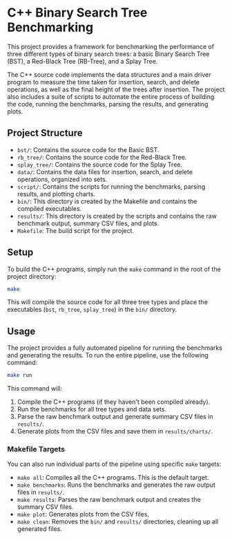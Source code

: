 # C++ Binary Search Tree Benchmarking

This project provides a framework for benchmarking the performance of three different types of binary search trees: a basic Binary Search Tree (BST), a Red-Black Tree (RB-Tree), and a Splay Tree.

The C++ source code implements the data structures and a main driver program to measure the time taken for insertion, search, and delete operations, as well as the final height of the trees after insertion. The project also includes a suite of scripts to automate the entire process of building the code, running the benchmarks, parsing the results, and generating plots.

## Project Structure

- `bst/`: Contains the source code for the Basic BST.
- `rb_tree/`: Contains the source code for the Red-Black Tree.
- `splay_tree/`: Contains the source code for the Splay Tree.
- `data/`: Contains the data files for insertion, search, and delete operations, organized into sets.
- `script/`: Contains the scripts for running the benchmarks, parsing results, and plotting charts.
- `bin/`: This directory is created by the Makefile and contains the compiled executables.
- `results/`: This directory is created by the scripts and contains the raw benchmark output, summary CSV files, and plots.
- `Makefile`: The build script for the project.

## Setup

To build the C++ programs, simply run the `make` command in the root of the project directory:

```bash
make
```

This will compile the source code for all three tree types and place the executables (`bst`, `rb_tree`, `splay_tree`) in the `bin/` directory.

## Usage

The project provides a fully automated pipeline for running the benchmarks and generating the results. To run the entire pipeline, use the following command:

```bash
make run
```

This command will:

1.  Compile the C++ programs (if they haven't been compiled already).
2.  Run the benchmarks for all tree types and data sets.
3.  Parse the raw benchmark output and generate summary CSV files in `results/`.
4.  Generate plots from the CSV files and save them in `results/charts/`.

### Makefile Targets

You can also run individual parts of the pipeline using specific `make` targets:

- `make all`: Compiles all the C++ programs. This is the default target.
- `make benchmarks`: Runs the benchmarks and generates the raw output files in `results/`.
- `make results`: Parses the raw benchmark output and creates the summary CSV files.
- `make plot`: Generates plots from the CSV files.
- `make clean`: Removes the `bin/` and `results/` directories, cleaning up all generated files.
